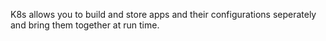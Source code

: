 K8s allows you to build and store apps and their configurations seperately and bring them together at run time.